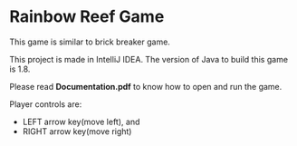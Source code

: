 # Rainbow Reef Game

This game is similar to brick breaker game. 

This project is made in IntelliJ IDEA. The version of Java to build this game is 1.8.

Please read **Documentation.pdf** to know how to open and run the game. 

Player controls are: 
* LEFT arrow key(move left), and 
* RIGHT arrow key(move right) 


